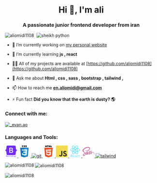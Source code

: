 <h1 align="center">Hi 👋, I'm ali</h1>
<h3 align="center">A passionate junior frontend developer from iran</h3>

<img align="right" alt="sheikh python" width = "400" src ="https://mir-s3-cdn-cf.behance.net/project_modules/hd/06f21a161921919.63cd7887d0a70.gif">

<p align="left"> <img src="https://komarev.com/ghpvc/?username=aliomidi1108&label=Profile%20views&color=0e75b6&style=flat" alt="aliomidi1108" /> </p>

- 🔭 I’m currently working on [my personal website](https://github.com/aliomidi1108/Personal-website)

- 🌱 I’m currently learning **js , react**

- 👨‍💻 All of my projects are available at [https://github.com/aliomidi1108](https://github.com/aliomidi1108)

- 💬 Ask me about **Html , css , sass , bootstrap , tailwind ,**

- 📫 How to reach me **en.aliomidi@gmail.com**

- ⚡ Fun fact **Did you know that the earth is dusty? 🌎**

<h3 align="left">Connect with me:</h3>
<p align="left">
<a href="https://instagram.com/_evan.ao" target="blank"><img align="center" src="https://raw.githubusercontent.com/rahuldkjain/github-profile-readme-generator/master/src/images/icons/Social/instagram.svg" alt="_evan.ao" height="30" width="40" /></a>
</p>

<h3 align="left">Languages and Tools:</h3>
<p align="left"> <a href="https://getbootstrap.com" target="_blank" rel="noreferrer"> <img src="https://raw.githubusercontent.com/devicons/devicon/master/icons/bootstrap/bootstrap-plain-wordmark.svg" alt="bootstrap" width="40" height="40"/> </a> <a href="https://www.w3schools.com/css/" target="_blank" rel="noreferrer"> <img src="https://raw.githubusercontent.com/devicons/devicon/master/icons/css3/css3-original-wordmark.svg" alt="css3" width="40" height="40"/> </a> <a href="https://git-scm.com/" target="_blank" rel="noreferrer"> <img src="https://www.vectorlogo.zone/logos/git-scm/git-scm-icon.svg" alt="git" width="40" height="40"/> </a> <a href="https://www.w3.org/html/" target="_blank" rel="noreferrer"> <img src="https://raw.githubusercontent.com/devicons/devicon/master/icons/html5/html5-original-wordmark.svg" alt="html5" width="40" height="40"/> </a> <a href="https://developer.mozilla.org/en-US/docs/Web/JavaScript" target="_blank" rel="noreferrer"> <img src="https://raw.githubusercontent.com/devicons/devicon/master/icons/javascript/javascript-original.svg" alt="javascript" width="40" height="40"/> </a> <a href="https://reactjs.org/" target="_blank" rel="noreferrer"> <img src="https://raw.githubusercontent.com/devicons/devicon/master/icons/react/react-original-wordmark.svg" alt="react" width="40" height="40"/> </a> <a href="https://sass-lang.com" target="_blank" rel="noreferrer"> <img src="https://raw.githubusercontent.com/devicons/devicon/master/icons/sass/sass-original.svg" alt="sass" width="40" height="40"/> </a> <a href="https://tailwindcss.com/" target="_blank" rel="noreferrer"> <img src="https://www.vectorlogo.zone/logos/tailwindcss/tailwindcss-icon.svg" alt="tailwind" width="40" height="40"/> </a> </p>

<p><img align="left" src="https://github-readme-stats.vercel.app/api/top-langs?username=aliomidi1108&show_icons=true&locale=en&layout=compact" alt="aliomidi1108" /></p>

<p>&nbsp;<img align="center" src="https://github-readme-stats.vercel.app/api?username=aliomidi1108&show_icons=true&locale=en" alt="aliomidi1108" /></p>

<p><img align="center" src="https://github-readme-streak-stats.herokuapp.com/?user=aliomidi1108&" alt="aliomidi1108" /></p>

